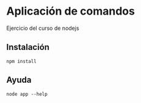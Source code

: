 # Aplicación de comandos

Ejercicio del curso de nodejs

## Instalación 

```
npm install
```

## Ayuda
```
node app --help
```
